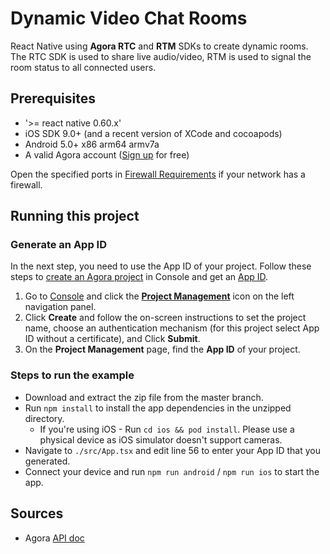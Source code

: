 # Dynamic Video Chat Rooms
React Native using **Agora RTC** and **RTM** SDKs to create dynamic rooms. The RTC SDK is used to share live audio/video, RTM is used to signal the room status to all connected users.

## Prerequisites
* '>= react native 0.60.x'
* iOS SDK 9.0+ (and a recent version of XCode and cocoapods)
* Android 5.0+ x86 arm64 armv7a
* A valid Agora account ([Sign up](https://console.agora.io/) for free)

<div class="alert note">Open the specified ports in <a href="https://docs.agora.io/cn/Agora%20Platform/firewall?platform=All%20Platforms">Firewall Requirements</a> if your network has a firewall.</div>

## Running this project

### Generate an App ID

In the next step, you need to use the App ID of your project. Follow these steps to [create an Agora project](https://docs.agora.io/en/Agora%20Platform/manage_projects?platform=All%20Platforms) in Console and get an [App ID](https://docs.agora.io/en/Agora%20Platform/terms?platform=All%20Platforms#a-nameappidaapp-id ).

1. Go to [Console](https://dashboard.agora.io/) and click the **[Project Management](https://dashboard.agora.io/projects)** icon on the left navigation panel. 
2. Click **Create** and follow the on-screen instructions to set the project name, choose an authentication mechanism (for this project select App ID without a certificate), and Click **Submit**. 
3. On the **Project Management** page, find the **App ID** of your project. 

### Steps to run the example

* Download and extract the zip file from the master branch.
* Run `npm install` to install the app dependencies in the unzipped directory.
  * If you're using iOS - Run `cd ios && pod install`. Please use a physical device as iOS simulator doesn't support cameras.
* Navigate to `./src/App.tsx` and edit line 56 to enter your App ID that you generated.
* Connect your device and run `npm run android` / `npm run ios` to start the app.


## Sources
* Agora [API doc](https://docs.agora.io/en/)